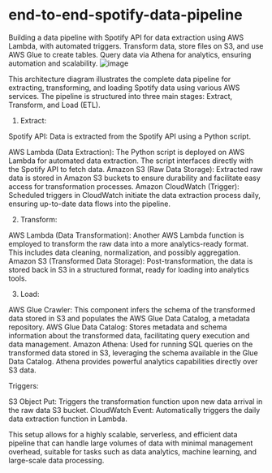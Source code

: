 # end-to-end-spotify-data-pipeline
Building a data pipeline with Spotify API for data extraction using AWS Lambda, with automated triggers. Transform data, store files on S3, and use AWS Glue to create tables. Query data via Athena for analytics, ensuring automation and scalability.
![image](https://github.com/user-attachments/assets/dd114eaf-db9b-460f-a612-ad425068154e)

This architecture diagram illustrates the complete data pipeline for extracting, transforming, and loading Spotify data using various AWS services. The pipeline is structured into three main stages: Extract, Transform, and Load (ETL).

1. Extract:

Spotify API: Data is extracted from the Spotify API using a Python script.

AWS Lambda (Data Extraction): The Python script is deployed on AWS Lambda for automated data extraction. The script interfaces directly with the Spotify API to fetch data.
Amazon S3 (Raw Data Storage): Extracted raw data is stored in Amazon S3 buckets to ensure durability and facilitate easy access for transformation processes.
Amazon CloudWatch (Trigger): Scheduled triggers in CloudWatch initiate the data extraction process daily, ensuring up-to-date data flows into the pipeline.

2. Transform:

AWS Lambda (Data Transformation): Another AWS Lambda function is employed to transform the raw data into a more analytics-ready format. This includes data cleaning, normalization, and possibly aggregation.
Amazon S3 (Transformed Data Storage): Post-transformation, the data is stored back in S3 in a structured format, ready for loading into analytics tools.

3. Load:

AWS Glue Crawler: This component infers the schema of the transformed data stored in S3 and populates the AWS Glue Data Catalog, a metadata repository.
AWS Glue Data Catalog: Stores metadata and schema information about the transformed data, facilitating query execution and data management.
Amazon Athena: Used for running SQL queries on the transformed data stored in S3, leveraging the schema available in the Glue Data Catalog. Athena provides powerful analytics capabilities directly over S3 data.

Triggers:

S3 Object Put: Triggers the transformation function upon new data arrival in the raw data S3 bucket.
CloudWatch Event: Automatically triggers the daily data extraction function in Lambda.

This setup allows for a highly scalable, serverless, and efficient data pipeline that can handle large volumes of data with minimal management overhead, suitable for tasks such as data analytics, machine learning, and large-scale data processing.
